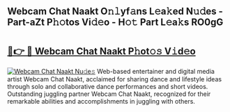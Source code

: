 ## Webcam Chat Naakt O𝚗𝚕yf𝚊ns L𝚎a𝚔ed N𝚞𝚍es - Part-aZt P𝚑𝚘tos Vi𝚍𝚎o - H𝚘𝚝 Part L𝚎a𝚔s RO0gG

# <h2><a href="http://kfcf1l.oniu.top/?m=Webcam+Chat+Naakt">🔗👉 🔴 Webcam Chat Naakt P𝚑ot𝚘𝚜 V𝚒d𝚎o</a></h2>

[![Webcam Chat Naakt Nu𝚍e𝚜](https://i.imgur.com/0qMVB7G.gif)](http://kfcf1l.oniu.top/?m=Webcam+Chat+Naakt)
Web-based entertainer and digital media artist Webcam Chat Naakt, acclaimed for sharing dance and lifestyle ideas through solo and collaborative dance performances and short videos. Outstanding juggling partner Webcam Chat Naakt, recognized for their remarkable abilities and accomplishments in juggling with others.  
